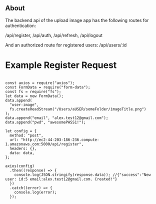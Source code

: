 ## About

The backend api of the upload image app has the following routes for authentication:

/api/register, /api/auth, /api/refresh, /api/logout

And an authorized route for registered users:
/api/users/:id

# Example Register Request

```

const axios = require("axios");
const FormData = require("form-data");
const fs = require("fs");
let data = new FormData();
data.append(
  "user-image",
  fs.createReadStream("/Users/aUSER/someFolder/imageTitle.png")
);
data.append("email", "alex.test12@gmail.com");
data.append("pwd", "awesomePASS1!");

let config = {
  method: "post",
  url: "http://ec2-44-203-186-236.compute-1.amazonaws.com:5000/api/register",
  headers: {},
  data: data,
};

axios(config)
  .then((response) => {
    console.log(JSON.stringify(response.data)); //{"success":"New user: id:5 email:alex.test12@gmail.com. Created!"}
  })
  .catch((error) => {
    console.log(error);
  });

```
